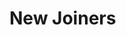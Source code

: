 # New Joiners



<div id="container" style="display:block; width:80%;font-family:-apple-system, BlinkMacSystemFont, 'Segoe UI', Helvetica, Arial, sans-serif, 'Apple Color Emoji', 'Segoe UI Emoji'">
